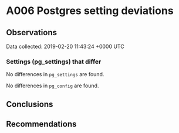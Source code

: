 # A006 Postgres setting deviations #

## Observations ##
Data collected: 2019-02-20 11:43:24 +0000 UTC  

### Settings (pg_settings) that differ ###

No differences in `pg_settings` are found.


No differences in `pg_config` are found.



## Conclusions ##


## Recommendations ##

